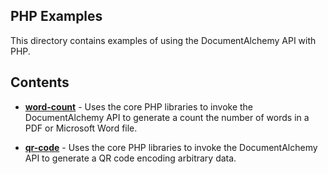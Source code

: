## PHP Examples

This directory contains examples of using the DocumentAlchemy API with PHP.

## Contents

 * **[word-count](./word-count)** - Uses the core PHP libraries to invoke the DocumentAlchemy API to generate a count the number of words in a PDF or Microsoft Word file.

 * **[qr-code](./qr-code)** - Uses the core PHP libraries to invoke the DocumentAlchemy API to generate a QR code encoding arbitrary data.
